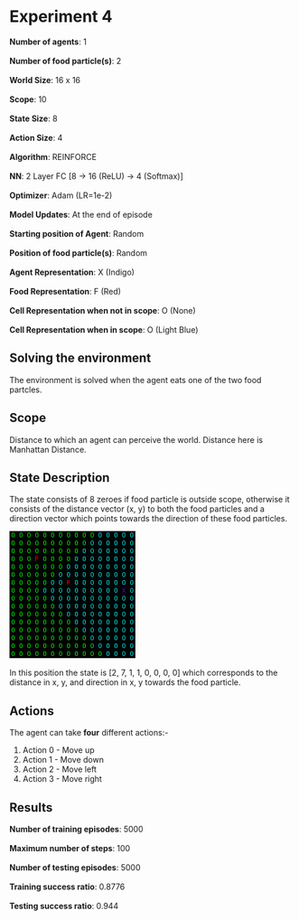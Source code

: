 # Experiment 4

**Number of agents**: 1
<br><br>
**Number of food particle(s)**: 2
<br><br>
**World Size**: 16 x 16
<br><br>
**Scope**: 10
<br><br>
**State Size**: 8
<br><br>
**Action Size**: 4
<br><br>
**Algorithm**: REINFORCE
<br><br>
**NN**: 2 Layer FC [8 -> 16 (ReLU) -> 4 (Softmax)]
<br><br>
**Optimizer**: Adam (LR=1e-2)
<br><br>
**Model Updates**: At the end of episode
<br><br>
**Starting position of Agent**: Random 
<br><br>
**Position of food particle(s)**: Random
<br><br>
**Agent Representation**: X (Indigo)
<br><br>
**Food Representation**: F (Red)
<br><br>
**Cell Representation when not in scope**: O (None)
<br><br>
**Cell Representation when in scope**: O (Light Blue)

## Solving the environment

The environment is solved when the agent eats one of the two food partcles.

## Scope 

Distance to which an agent can perceive the world. Distance here is Manhattan Distance.

## State Description

The state consists of 8 zeroes if food particle is outside scope, otherwise it consists of the distance vector (x, y) to both the food particles and a direction vector which points towards the direction of these food particles.

![State](images/state.png)

In this position the state is [2, 7, 1, 1, 0, 0, 0, 0] which corresponds to the distance in x, y, and direction in x, y towards the food particle.

## Actions

The agent can take **four** different actions:-

1) Action 0 - Move up
2) Action 1 - Move down
3) Action 2 - Move left
4) Action 3 - Move right

## Results

**Number of training episodes**: 5000
<br><br>
**Maximum number of steps**: 100
<br><br>
**Number of testing episodes**: 5000
<br><br>
**Training success ratio**: 0.8776
<br><br>
**Testing success ratio**: 0.944

